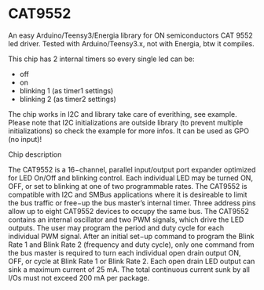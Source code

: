 CAT9552
=======

An easy Arduino/Teensy3/Energia library for ON semiconductors CAT 9552 led driver.
Tested with Arduino/Teensy3.x, not with Energia, btw it compiles.

This chip has 2 internal timers so every single led can be:

 - off
 - on
 - blinking 1 (as timer1 settings)
 - blinking 2 (as timer2 settings)

The chip works in I2C and library take care of everithing, see example.
Please note that I2C initializations are outside library (to prevent multiple initializations) so check the example for more infos. It can be used as GPO (no input)!

Chip description

The CAT9552 is a 16−channel, parallel input/output port expander
optimized for LED On/Off and blinking control. Each individual LED
may be turned ON, OFF, or set to blinking at one of two programmable
rates. The CAT9552 is compatible with I2C and SMBus applications
where it is desireable to limit the bus traffic or free−up the bus master’s
internal timer. Three address pins allow up to eight CAT9552 devices
to occupy the same bus.
The CAT9552 contains an internal oscillator and two PWM signals,
which drive the LED outputs. The user may program the period and
duty cycle for each individual PWM signal. After an initial set−up
command to program the Blink Rate 1 and Blink Rate 2 (frequency
and duty cycle), only one command from the bus master is required to
turn each individual open drain output ON, OFF, or cycle at Blink
Rate 1 or Blink Rate 2. Each open drain LED output can sink a
maximum current of 25 mA. The total continuous current sunk by all
I/Os must not exceed 200 mA per package.
